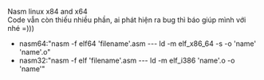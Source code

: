 Nasm linux x84 and x64  
Code vẫn còn thiếu nhiều phần, ai phát hiện ra bug thì báo giúp mình với nhé =)))  
- nasm64:"nasm -f elf64 'filename'.asm  --- ld -m elf_x86_64 -s -o 'name' 'name'.o"  
- nasm32:"nasm -f elf 'filename'.asm --- ld -m elf_i386 'name'.o -o 'name'"

